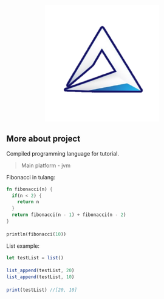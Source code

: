<div align="center">
  <img src="icon.png" width="300">
</div>

## More about project
Compiled programming language for tutorial. 

>Main platform - jvm


Fibonacci in tulang:
```rust
fn fibonacci(n) {
  if(n < 2) {
    return n
  }
  return fibonacci(n - 1) + fibonacci(n - 2)
}

println(fibonacci(10))

```


List example:
```js
let testList = list()

list_append(testList, 20)
list_append(testList, 10)

print(testList) //[20, 10]
```


